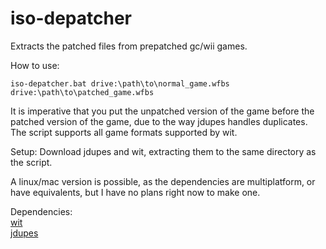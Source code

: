 # iso-depatcher
Extracts the patched files from prepatched gc/wii games.

How to use:

    iso-depatcher.bat drive:\path\to\normal_game.wfbs drive:\path\to\patched_game.wfbs

It is imperative that you put the unpatched version of the game before the patched version of the game, due to the way jdupes handles duplicates. The script supports all game formats supported by wit. 

Setup: Download jdupes and wit, extracting them to the same directory as the script.

A linux/mac version is possible, as the dependencies are multiplatform, or have equivalents, but I have no plans right now to make one. 

Dependencies:</br>
[wit](https://wit.wiimm.de/)
</br>[jdupes](https://github.com/jbruchon/jdupes)
